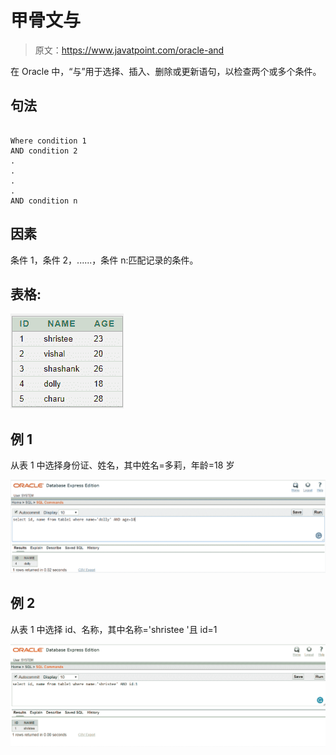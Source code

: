 # 甲骨文与

> 原文：<https://www.javatpoint.com/oracle-and>

在 Oracle 中，“与”用于选择、插入、删除或更新语句，以检查两个或多个条件。

## 句法

```

Where condition 1
AND condition 2
.
.
.
.
AND condition n

```

## 因素

条件 1，条件 2，......，条件 n:匹配记录的条件。

## 表格:

![ORACLE AND](img/58beec19a5ebf371dfedc9aa73ed7e68.png)

## 例 1

从表 1 中选择身份证、姓名，其中姓名=多莉，年龄=18 岁

![ORACLE AND](img/3cb06ff973f3ee0789e466c45df408cf.png)

## 例 2

从表 1 中选择 id、名称，其中名称='shristee '且 id=1

![ORACLE AND](img/a421498c417b7f492fd360d6735d5a8a.png)